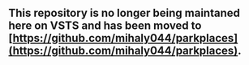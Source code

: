 ## This repository is no longer being maintaned here on VSTS and has been moved to [https://github.com/mihaly044/parkplaces](https://github.com/mihaly044/parkplaces).